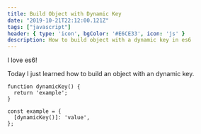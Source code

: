```yaml
---
title: Build Object with Dynamic Key
date: "2019-10-21T22:12:00.121Z"
tags: ["javascript"]
header: { type: 'icon', bgColor: '#E6CE33', icon: 'js' }
description: How to build object with a dynamic key in es6
---
```


I love es6!

Today I just learned how to build an object with an dynamic key.


```
function dynamicKey() {
  return 'example';
}

const example = {
  [dynamicKey()]: 'value',
};
```
